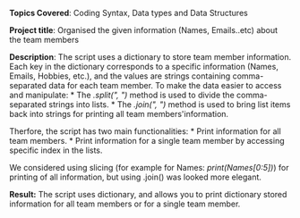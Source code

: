 **Topics Covered**: Coding Syntax, Data types and Data Structures 

**Project title**: Organised the given information (Names, Emails..etc) about the team members 

**Description**: The script uses a dictionary to store team member information. Each key in the dictionary corresponds to a specific information (Names, Emails, Hobbies, etc.), and the values are strings containing comma-separated data for each team member.
To make the data easier to access and manipulate:
      * The _.split(", ")_ method is used to divide the comma-separated strings into lists.
      * The _.join(", ")_ method is used to bring list items back into strings for printing all team members'information.

Therfore, the script has two main functionalities:
      * Print information for all team members.
      * Print information for a single team member by accessing specific index in the lists.

We considered using slicing (for example for Names: _print(Names[0:5])_) for printing of all information, but using .join() was looked more elegant.

**Result:** The script uses dictionary, and allows you to print dictionary stored information for all team members or for a single team member.

